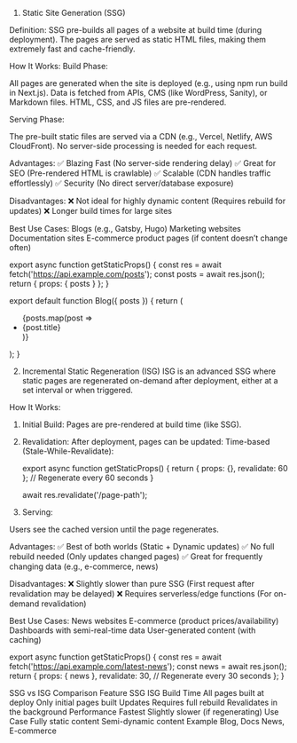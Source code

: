 1. Static Site Generation (SSG)

Definition:
SSG pre-builds all pages of a website at build time (during deployment). The pages are served as static HTML files, making them extremely fast and cache-friendly.

How It Works:
Build Phase:

All pages are generated when the site is deployed (e.g., using npm run build in Next.js).
Data is fetched from APIs, CMS (like WordPress, Sanity), or Markdown files.
HTML, CSS, and JS files are pre-rendered.

Serving Phase:

The pre-built static files are served via a CDN (e.g., Vercel, Netlify, AWS CloudFront).
No server-side processing is needed for each request.

Advantages:
✅ Blazing Fast (No server-side rendering delay)
✅ Great for SEO (Pre-rendered HTML is crawlable)
✅ Scalable (CDN handles traffic effortlessly)
✅ Security (No direct server/database exposure)

Disadvantages:
❌ Not ideal for highly dynamic content (Requires rebuild for updates)
❌ Longer build times for large sites

Best Use Cases:
Blogs (e.g., Gatsby, Hugo)
Marketing websites
Documentation sites
E-commerce product pages (if content doesn’t change often)

export async function getStaticProps() {
  const res = await fetch('https://api.example.com/posts');
  const posts = await res.json();
  return { props: { posts } };
}

export default function Blog({ posts }) {
  return (
    <ul>
      {posts.map(post => <li key={post.id}>{post.title}</li>)}
    </ul>
  );
}


2. Incremental Static Regeneration (ISG)
ISG is an advanced SSG where static pages are regenerated on-demand after deployment, either at a set interval or when triggered.

How It Works:
1. Initial Build:
Pages are pre-rendered at build time (like SSG).

2. Revalidation:
After deployment, pages can be updated:
    Time-based (Stale-While-Revalidate):

    export async function getStaticProps() {
        return { props: {}, revalidate: 60 }; // Regenerate every 60 seconds
    }

    await res.revalidate('/page-path');

3. Serving:

Users see the cached version until the page regenerates.

Advantages:
✅ Best of both worlds (Static + Dynamic updates)
✅ No full rebuild needed (Only updates changed pages)
✅ Great for frequently changing data (e.g., e-commerce, news)

Disadvantages:
❌ Slightly slower than pure SSG (First request after revalidation may be delayed)
❌ Requires serverless/edge functions (For on-demand revalidation)

Best Use Cases:
News websites
E-commerce (product prices/availability)
Dashboards with semi-real-time data
User-generated content (with caching)

export async function getStaticProps() {
  const res = await fetch('https://api.example.com/latest-news');
  const news = await res.json();
  return { 
    props: { news },
    revalidate: 30, // Regenerate every 30 seconds
  };
}


SSG vs ISG Comparison
Feature	SSG	ISG
Build Time	All pages built at deploy	Only initial pages built
Updates	Requires full rebuild	Revalidates in the background
Performance	Fastest	Slightly slower (if regenerating)
Use Case	Fully static content	Semi-dynamic content
Example	Blog, Docs	News, E-commerce